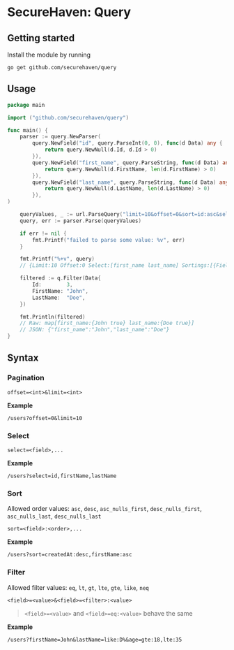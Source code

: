 # SecureHaven: Query


## Getting started

Install the module by running

```
go get github.com/securehaven/query
```


## Usage

```go
package main

import ("github.com/securehaven/query")

func main() {
	parser := query.NewParser(
		query.NewField("id", query.ParseInt(0, 0), func(d Data) any {
			return query.NewNull(d.Id, d.Id > 0)
		}),
		query.NewField("first_name", query.ParseString, func(d Data) any {
			return query.NewNull(d.FirstName, len(d.FirstName) > 0)
		}),
		query.NewField("last_name", query.ParseString, func(d Data) any {
			return query.NewNull(d.LastName, len(d.LastName) > 0)
		}),
)

	queryValues, _ := url.ParseQuery("limit=10&offset=0&sort=id:asc&select=first_name,last_name&id=gt:1")
	query, err := parser.Parse(queryValues)

	if err != nil {
		fmt.Printf("failed to parse some value: %v", err)
	}

	fmt.Printf("%+v", query)
	// {Limit:10 Offset:0 Select:[first_name last_name] Sortings:[{Field:id Order:asc}] Filterings:[{Field:id Filter:gt Value:1}]}

	filtered := q.Filter(Data{
		Id:        3,
		FirstName: "John",
		LastName:  "Doe",
	})

	fmt.Println(filtered)
	// Raw: map[first_name:{John true} last_name:{Doe true}]
	// JSON: {"first_name":"John","last_name":"Doe"}
}
```


## Syntax


### Pagination

```
offset=<int>&limit=<int>
```

**Example**

```
/users?offset=0&limit=10
```

### Select

```
select=<field>,...
```

**Example**

```
/users?select=id,firstName,lastName
```

### Sort

Allowed order values: `asc`, `desc`, `asc_nulls_first`, `desc_nulls_first`, `asc_nulls_last`, `desc_nulls_last`

```
sort=<field>:<order>,...
```

**Example**

```
/users?sort=createdAt:desc,firstName:asc
```

### Filter

Allowed filter values: `eq`, `lt`, `gt`, `lte`, `gte`, `like`, `neq`

```
<field>=<value>&<field>=<filter>:<value>
```

> `<field>=<value>` and `<field>=eq:<value>` behave the same

**Example**

```
/users?firstName=John&lastName=like:D%&age=gte:18,lte:35
```
